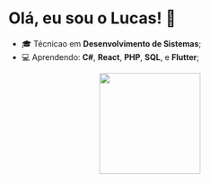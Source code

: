 # Olá, eu sou o Lucas!  👋
* 🎓 Técnicao em **Desenvolvimento de Sistemas**;
* 💻 Aprendendo: **C#**, **React**, **PHP**, **SQL**, e **Flutter**;
<div>
  <p align="center">
    <a heref="https://github.com/Luke2905">
    <img height="180em" src="https://github-readme-stats.vercel.app/api?username=Luke2905&show_icons=true&theme=github_dark&include_all_commits=true&count_private=true"/>
  </p>
</div>  
